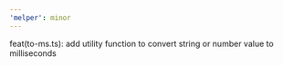 ```yaml
---
'melper': minor
---
```


feat(to-ms.ts): add utility function to convert string or number value to milliseconds
